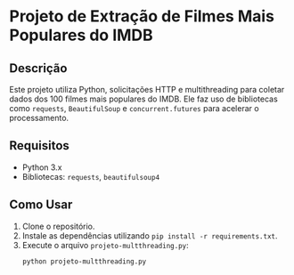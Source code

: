 # Projeto de Extração de Filmes Mais Populares do IMDB

## Descrição
Este projeto utiliza Python, solicitações HTTP e multithreading para coletar dados dos 100 filmes mais populares do IMDB. Ele faz uso de bibliotecas como `requests`, `BeautifulSoup` e `concurrent.futures` para acelerar o processamento.

## Requisitos
- Python 3.x
- Bibliotecas: `requests`, `beautifulsoup4`

## Como Usar
1. Clone o repositório.
2. Instale as dependências utilizando `pip install -r requirements.txt`.
3. Execute o arquivo `projeto-multthreading.py`:
   ```bash
   python projeto-multthreading.py